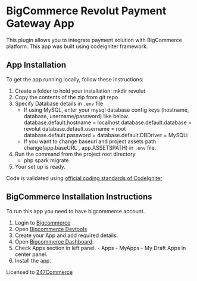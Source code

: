 # BigCommerce Revolut Payment Gateway App

This plugin allows you to integrate payment solution with BigCommerce platform. This app was built using codeigniter framework.

## App Installation

To get the app running locally, follow these instructions:

1. Create a folder to hold your installation: mkdir revolut
2. Copy the contents of the zip from git repo
3. Specify Database details in `.env` file
	- If using MySQL, enter your mysql database config keys (hostname, database, username/password) like below.
	database.default.hostname = localhost
	database.default.database = revolut
	database.default.username = root
	database.default.password = 
	database.default.DBDriver = MySQLi
	- If you want to change baseurl and project assets path change(app.baseURL , app.ASSETSPATH) in `.env` file.
4. Run the command from the project root directory
	- php spark migrate
5. Your set up is ready.

Code is validated using [official coding standards of CodeIgniter](https://github.com/CodeIgniter/coding-standard)

## BigCommerce Installation Instructions

To run this app you need to have bigcommerce account.

1. Login to [Bigcommerce](https://login.bigcommerce.com/)
2. Open [Bigcommerce Devtools](https://devtools.bigcommerce.com/my/apps)
3. Create your App and add required details.
4. Open [Bigcommerce Dashboard](https://login.bigcommerce.com/).
5. Check Apps section in left panel.
		- Apps
			- MyApps
				- My Draft Apps in center panel.
6. Install the app.

Licensed to [247Commerce](https://www.247commerce.co.uk/PRODUCT-APP-LICENSE-POLICY-v1.6-Sept-2021.pdf)

